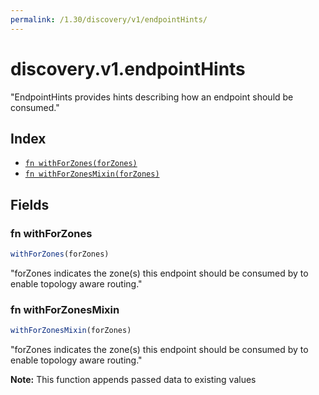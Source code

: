 ```yaml
---
permalink: /1.30/discovery/v1/endpointHints/
---
```


# discovery.v1.endpointHints

"EndpointHints provides hints describing how an endpoint should be consumed."

## Index

* [`fn withForZones(forZones)`](#fn-withforzones)
* [`fn withForZonesMixin(forZones)`](#fn-withforzonesmixin)

## Fields

### fn withForZones

```ts
withForZones(forZones)
```

"forZones indicates the zone(s) this endpoint should be consumed by to enable topology aware routing."

### fn withForZonesMixin

```ts
withForZonesMixin(forZones)
```

"forZones indicates the zone(s) this endpoint should be consumed by to enable topology aware routing."

**Note:** This function appends passed data to existing values